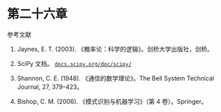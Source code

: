 # 第二十六章

参考文献

1.  Jaynes, E. T. (2003). 《概率论：科学的逻辑》。剑桥大学出版社，剑桥。

1.  SciPy 文档。 [`docs.scipy.org/doc/scipy/`](https://docs.scipy.org/doc/scipy/)

1.  Shannon, C. E. (1948). 《通信的数学理论》。The Bell System Technical Journal, 27, 379–423。

1.  Bishop, C. M. (2006). 《模式识别与机器学习》（第 4 卷）。Springer。
